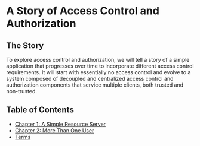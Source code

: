 # A Story of  Access Control and Authorization

## The Story

To explore access control and authorization, we will tell a story of a simple application that progresses over time to incorporate different access control requirements. It will start with essentially no access control and evolve to a system composed of decoupled and centralized access control and authorization components that service multiple clients, both trusted and non-trusted.

## Table of Contents

* [Chapter 1: A Simple Resource Server](./01-a-simple-resource-server)
* [Chapter 2: More Than One User](./02-more-than-one-user)
* [Terms](./terms.md)

